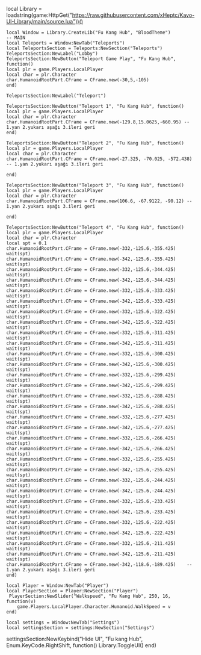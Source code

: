 local Library = loadstring(game:HttpGet("https://raw.githubusercontent.com/xHeptc/Kavo-UI-Library/main/source.lua"))()
    
    
    
    local Window = Library.CreateLib("Fu Kang Hub", "BloodTheme")
    -- MAIN
    local Teleports = Window:NewTab("Teleports")
    local TeleportsSection = Teleports:NewSection("Teleports")
    TeleportsSection:NewLabel("Lobby")
    TeleportsSection:NewButton("Teleport Game Play", "Fu Kang Hub", function()
	local plr = game.Players.LocalPlayer
	local char = plr.Character
	char.HumanoidRootPart.CFrame = CFrame.new(-30,5,-105)
    end)
    
    TeleportsSection:NewLabel("Teleport")
    
    TeleportsSection:NewButton("Teleport 1", "Fu Kang Hub", function()
    local plr = game.Players.LocalPlayer
	local char = plr.Character
	char.HumanoidRootPart.CFrame = CFrame.new(-129.8,15.0625,-660.95) -- 1.yan 2.yukarı aşağı 3.ileri geri
    end)

    TeleportsSection:NewButton("Teleport 2", "Fu Kang Hub", function()
    local plr = game.Players.LocalPlayer
	local char = plr.Character
	char.HumanoidRootPart.CFrame = CFrame.new(-27.325, -70.025, -572.438) -- 1.yan 2.yukarı aşağı 3.ileri geri

    end)

    TeleportsSection:NewButton("Teleport 3", "Fu Kang Hub", function()
    local plr = game.Players.LocalPlayer
	local char = plr.Character
	char.HumanoidRootPart.CFrame = CFrame.new(106.6, -67.9122, -90.12) -- 1.yan 2.yukarı aşağı 3.ileri geri

    end)

    TeleportsSection:NewButton("Teleport 4", "Fu Kang Hub", function()
   	local plr = game.Players.LocalPlayer
	local char = plr.Character
    local spt = 0.1
	char.HumanoidRootPart.CFrame = CFrame.new(-332,-125.6,-355.425)
    wait(spt)
    char.HumanoidRootPart.CFrame = CFrame.new(-342,-125.6,-355.425)
    wait(spt)
    char.HumanoidRootPart.CFrame = CFrame.new(-332,-125.6,-344.425)
    wait(spt)
    char.HumanoidRootPart.CFrame = CFrame.new(-342,-125.6,-344.425)
    wait(spt)
    char.HumanoidRootPart.CFrame = CFrame.new(-332,-125.6,-333.425)
    wait(spt)
    char.HumanoidRootPart.CFrame = CFrame.new(-342,-125.6,-333.425)
    wait(spt)
    char.HumanoidRootPart.CFrame = CFrame.new(-332,-125.6,-322.425)
    wait(spt)
    char.HumanoidRootPart.CFrame = CFrame.new(-342,-125.6,-322.425)
    wait(spt)
    char.HumanoidRootPart.CFrame = CFrame.new(-332,-125.6,-311.425)
    wait(spt)
    char.HumanoidRootPart.CFrame = CFrame.new(-342,-125.6,-311.425)
    wait(spt)
    char.HumanoidRootPart.CFrame = CFrame.new(-332,-125.6,-300.425)
    wait(spt)
    char.HumanoidRootPart.CFrame = CFrame.new(-342,-125.6,-300.425)
    wait(spt)
    char.HumanoidRootPart.CFrame = CFrame.new(-332,-125.6,-299.425)
    wait(spt)
    char.HumanoidRootPart.CFrame = CFrame.new(-342,-125.6,-299.425)
    wait(spt)
    char.HumanoidRootPart.CFrame = CFrame.new(-332,-125.6,-288.425)
    wait(spt)
    char.HumanoidRootPart.CFrame = CFrame.new(-342,-125.6,-288.425)
    wait(spt)
    char.HumanoidRootPart.CFrame = CFrame.new(-332,-125.6,-277.425)
    wait(spt)
    char.HumanoidRootPart.CFrame = CFrame.new(-342,-125.6,-277.425)
    wait(spt)
    char.HumanoidRootPart.CFrame = CFrame.new(-332,-125.6,-266.425)
    wait(spt)
    char.HumanoidRootPart.CFrame = CFrame.new(-342,-125.6,-266.425)
    wait(spt)
    char.HumanoidRootPart.CFrame = CFrame.new(-332,-125.6,-255.425)
    wait(spt)
    char.HumanoidRootPart.CFrame = CFrame.new(-342,-125.6,-255.425)
    wait(spt)
    char.HumanoidRootPart.CFrame = CFrame.new(-332,-125.6,-244.425)
    wait(spt)
    char.HumanoidRootPart.CFrame = CFrame.new(-342,-125.6,-244.425)
    wait(spt)
    char.HumanoidRootPart.CFrame = CFrame.new(-332,-125.6,-233.425)
    wait(spt)
    char.HumanoidRootPart.CFrame = CFrame.new(-342,-125.6,-233.425)
    wait(spt)
    char.HumanoidRootPart.CFrame = CFrame.new(-332,-125.6,-222.425)
    wait(spt)
    char.HumanoidRootPart.CFrame = CFrame.new(-342,-125.6,-222.425)
    wait(spt)
    char.HumanoidRootPart.CFrame = CFrame.new(-332,-125.6,-211.425)
    wait(spt)
    char.HumanoidRootPart.CFrame = CFrame.new(-342,-125.6,-211.425)
    wait(spt)
    char.HumanoidRootPart.CFrame = CFrame.new(-342,-118.6,-189.425)    -- 1.yan 2.yukarı aşağı 3.ileri geri
    end)
    
    local Player = Window:NewTab("Player")
    local PlayerSection = Player:NewSection("Player")
     PlayerSection:NewSlider("Walkspeed", "Fu Kang Hub", 250, 16, function(v)
        game.Players.LocalPlayer.Character.Humanoid.WalkSpeed = v
    end)

    local settings = Window:NewTab("Settings")
    local settingsSection = settings:NewSection("Settings")
settingsSection:NewKeybind("Hide UI", "Fu kang Hub", Enum.KeyCode.RightShift, function()
	Library:ToggleUI()
end)
